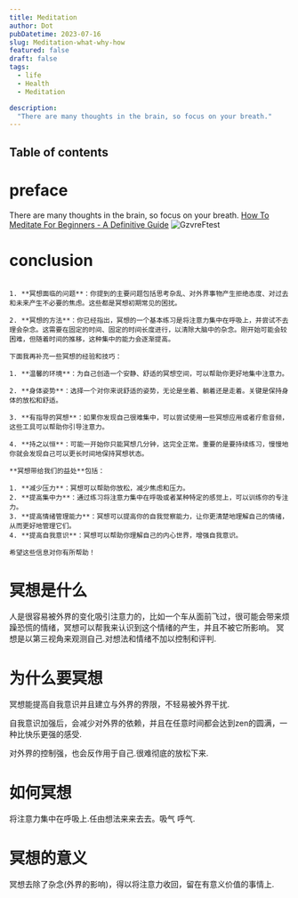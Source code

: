 ```yaml
---
title: Meditation
author: Dot
pubDatetime: 2023-07-16
slug: Meditation-what-why-how
featured: false
draft: false
tags:
  - life
  - Health
  - Meditation

description:
  "There are many thoughts in the brain, so focus on your breath."
---
```

## Table of contents
# preface

There are many thoughts in the brain, so focus on your breath.
[How To Meditate For Beginners - A Definitive Guide](https://www.youtube.com/watch?v=mMMerxh_12U)
![GzvreFtest](https://cdn.jsdelivr.net/gh/h3x311/upic@main/LC3/2023/GzvreFtest.png)

# conclusion

``` 当然，我根据你的描述来概括一下：

1. **冥想面临的问题**：你提到的主要问题包括思考杂乱、对外界事物产生拒绝态度、对过去和未来产生不必要的焦虑。这些都是冥想初期常见的困扰。

2. **冥想的方法**：你已经指出，冥想的一个基本练习是将注意力集中在呼吸上，并尝试不去理会杂念。这需要在固定的时间、固定的时间长度进行，以清除大脑中的杂念。刚开始可能会较困难，但随着时间的推移，这种集中的能力会逐渐提高。

下面我再补充一些冥想的经验和技巧：

1. **温馨的环境**：为自己创造一个安静、舒适的冥想空间，可以帮助你更好地集中注意力。

2. **身体姿势**：选择一个对你来说舒适的姿势，无论是坐着、躺着还是走着。关键是保持身体的放松和舒适。

3. **有指导的冥想**：如果你发现自己很难集中，可以尝试使用一些冥想应用或者疗愈音频，这些工具可以帮助你引导注意力。

4. **持之以恒**：可能一开始你只能冥想几分钟，这完全正常。重要的是要持续练习，慢慢地你就会发现自己可以更长时间地保持冥想状态。

**冥想带给我们的益处**包括：

1. **减少压力**：冥想可以帮助你放松，减少焦虑和压力。
2. **提高集中力**：通过练习将注意力集中在呼吸或者某种特定的感觉上，可以训练你的专注力。
3. **提高情绪管理能力**：冥想可以提高你的自我觉察能力，让你更清楚地理解自己的情绪，从而更好地管理它们。
4. **提高自我意识**：冥想可以帮助你理解自己的内心世界，增强自我意识。

希望这些信息对你有所帮助！

```


# 冥想是什么

人是很容易被外界的变化吸引注意力的，比如一个车从面前飞过，很可能会带来烦躁恐慌的情绪，冥想可以帮我来认识到这个情绪的产生，并且不被它所影响。
冥想是以第三视角来观测自己.对想法和情绪不加以控制和评判.

# 为什么要冥想

冥想能提高自我意识并且建立与外界的界限，不轻易被外界干扰.

自我意识加强后，会减少对外界的依赖，并且在任意时间都会达到zen的圆满，一种比快乐更强的感受.

对外界的控制强，也会反作用于自己.很难彻底的放松下来.

# 如何冥想

将注意力集中在呼吸上.任由想法来来去去。吸气 呼气.

# 冥想的意义

冥想去除了杂念(外界的影响)，得以将注意力收回，留在有意义价值的事情上.




